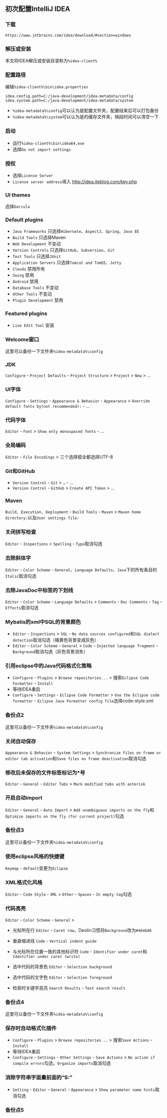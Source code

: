 ## 初次配置IntelliJ IDEA

### 下载

	https://www.jetbrains.com/idea/download/#section=windows

### 解压或安装

本文将IDEA解压或安装目录称为`%idea-client%`

### 配置路径

编辑`%idea-client%\bin\idea.properties`

	idea.config.path=C:/java-development/idea-metadata/config
	idea.system.path=C:/java-development/idea-metadata/system

- `%idea-metadata%\config`可以认为是配置文件夹，配置结束后可以打包备份
- `%idea-metadata%\system`可以认为是的缓存文件夹，隔段时间可以清空一下

### 启动

- 运行`%idea-client%\bin\idea64.exe`
- 选择`Do not import settings`

### 授权

- 选择`License Server`
- `License server address`填入 http://idea.iteblog.com/key.php

### UI themes

选择`Darcula`

### Default plugins

- `Java Frameworks` 只选择`Hibernate`、`AspectJ`、`Spring`、`Java EE`
- `Build Tools` 只选择Maven
- `Web Development` 不变动
- `Version Controls` 只选择`GitHub`、`Subversion`、`Git`
- `Test Tools` 只选择`JUnit`
- `Application Servers` 只选择`Tomcat and TomEE`、`Jetty`
- `Clouds` 禁用所有
- `Swing` 禁用
- `Android` 禁用
- `Database Tools` 不变动
- `Other Tools` 不变动
- `Plugin Development` 禁用

### Featured plugins

- `Live Edit Tool` 安装

### Welcome窗口

这里可以备份一下文件夹`%idea-metadata%\config`

### JDK

`Configure` - `Project Defaults` - `Project Structure` > `Project` > `New` > ...

### UI字体

`Configure` - `Settings` - `Appearance & Behavior` - `Appearance` > `Override default fonts by(not recommended):` - ...

### 代码字体

`Editor` - `Font` > `Show only monospaced fonts` - ...

### 全局编码

`Editor` - `File Encodings` > 三个选择框全都选择UTF-8

### Git和GitHub

- `Version Control` - `Git` > `…` - ...
- `Version Control` - `GitHub` > `Create API Token` > ...

### Maven

`Build, Execution, Deployment` - `Build Tools` - `Maven` > `Maven home directory:`以及`User settings file:`

### 关闭拼写检查

`Editor` - `Inspections` > `Spelling` - `Typo`取消勾选

### 去除斜体字

`Editor` - `Color Scheme` - `General`、`Language Defaults`、`Java`下的所有条目的`Italic`取消勾选

### 去除JavaDoc中标签的下划线

`Editor` - `Color Scheme` - `Language Defaults` > `Comments` - `Doc Comments` - `Tag` - `Effects`取消勾选

### Mybatis的xml中SQL的背景颜色

- `Editor` - `Inspections` > `SQL` - `No data sources configured`和`SQL dialect detection`取消勾选（橘黄色背景变成灰色）
- `Editor` - `Color Scheme` - `General` > `Code` - `Injected language fragment` - `Background`取消勾选（灰色背景消失）

### 引用eclipse中的Java代码格式化策略

- `Configure` - `Plugins` > `Browse repositories...` > 搜索`Eclipse Code Formatter` - `Install`
- 等待IDEA重启
- `Configure` - `Settings` - `Eclipse Code Formatter` > `Use the Eclipse code formatter` - `Eclipse Java Formatter config file`选择code-style.xml

### 备份点2

这里可以备份一下文件夹`%idea-metadata%\config`

### 关闭自动保存

`Appearance & Behavior` - `System Settings` > `Synchronize files on frame or editor tab activation`和`Save files on frame deactivation`取消勾选

### 修改后未保存的文件标签标记为*号

`Editor` - `General` - `Editor Tabs` > `Mark modified tabs with asterisk`

### 开启自动import

`Editor` - `General` - `Auto Import` > `Add unambiguous imports on the fly`和`Optimize imports on the fly (for current project)`勾选

### 备份点3

这里可以备份一下文件夹`%idea-metadata%\config`

### 使用eclipse风格的快捷键

`Keymap` - `default`变更为`Eclipse`

### XML格式化风格

`Editor` - `Code Style` - `XML` > `Other` - `Spaces` - `In empty tag`勾选

### 代码高亮

`Editor` - `Color Scheme` - `General` >

- 光标所在行 `Editor` - `Caret row`，Deolin习惯将`Background`改为`#464646`

- 垂直缩进线 `Code` - `Vertical indent guide`

- 与光标所在位置一致的其他标识符 `Code` - `Identifier under caret`和`Identifier under caret (write)`

- 选中代码的背景色 `Editor` - `Selection background`

- 选中代码的文字色 `Editor` - `Selection foreground`

- 检索时关键字高亮 `Search Results` - `Text search result`

### 备份点4

这里可以备份一下文件夹`%idea-metadata%\config`

### 保存时自动格式化插件

- `Configure` - `Plugins` > `Browse repositories...` > 搜索`Save Actions` - `Install`
- 等待IDEA重启
- `Configure` - `Settings` - `Other Settings` - `Save Actions` > `No action if compile errors`勾选，`Organize imports`取消勾选

### 消除字符串字面量前面的“S:”

- `Setting` - `Editor` - `General` - `Appearance` > `Show parameter name hints`取消勾选

### 备份点5

